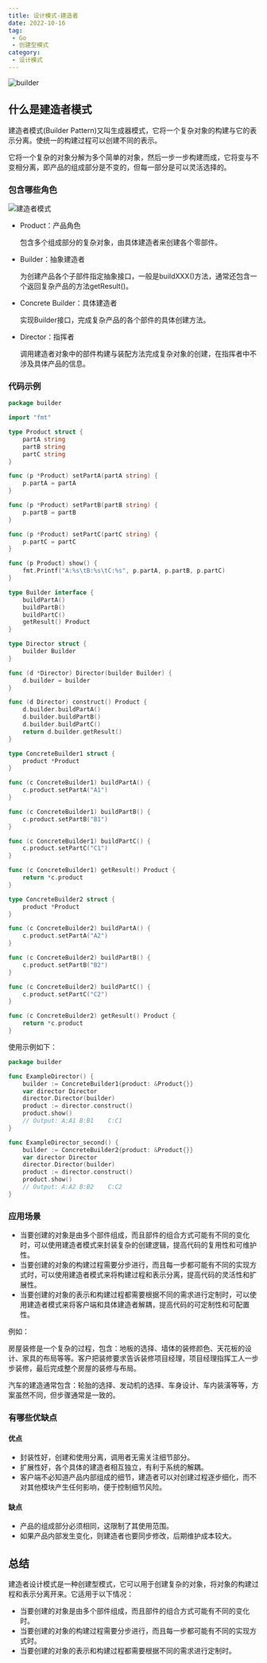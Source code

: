 ```yaml
---
title: 设计模式-建造者
date: 2022-10-16
tag:
 - Go
 - 创建型模式
category:
 - 设计模式
---
```


![builder](https://refactoringguru.cn/images/patterns/content/builder/builder-zh-2x.png)

<!-- more -->

## 什么是建造者模式

建造者模式(Builder Pattern)又叫生成器模式，它将一个复杂对象的构建与它的表示分离。使统一的构建过程可以创建不同的表示。

它将一个复杂的对象分解为多个简单的对象，然后一步一步构建而成，它将变与不变相分离，即产品的组成部分是不变的，但每一部分是可以灵活选择的。

### 包含哪些角色

![建造者模式](../images/builder.png)

- Product：产品角色

  包含多个组成部分的复杂对象，由具体建造者来创建各个零部件。

- Builder：抽象建造者

  为创建产品各个子部件指定抽象接口，一般是buildXXX()方法，通常还包含一个返回复杂产品的方法getResult()。

- Concrete Builder：具体建造者

  实现Builder接口，完成复杂产品的各个部件的具体创建方法。

- Director：指挥者

  调用建造者对象中的部件构建与装配方法完成复杂对象的创建，在指挥者中不涉及具体产品的信息。

### 代码示例

```go
package builder

import "fmt"

type Product struct {
	partA string
	partB string
	partC string
}

func (p *Product) setPartA(partA string) {
	p.partA = partA
}

func (p *Product) setPartB(partB string) {
	p.partB = partB
}

func (p *Product) setPartC(partC string) {
	p.partC = partC
}

func (p Product) show() {
	fmt.Printf("A:%s\tB:%s\tC:%s", p.partA, p.partB, p.partC)
}

type Builder interface {
	buildPartA()
	buildPartB()
	buildPartC()
	getResult() Product
}

type Director struct {
	builder Builder
}

func (d *Director) Director(builder Builder) {
	d.builder = builder
}

func (d Director) construct() Product {
	d.builder.buildPartA()
	d.builder.buildPartB()
	d.builder.buildPartC()
	return d.builder.getResult()
}

type ConcreteBuilder1 struct {
	product *Product
}

func (c ConcreteBuilder1) buildPartA() {
	c.product.setPartA("A1")
}

func (c ConcreteBuilder1) buildPartB() {
	c.product.setPartB("B1")
}

func (c ConcreteBuilder1) buildPartC() {
	c.product.setPartC("C1")
}

func (c ConcreteBuilder1) getResult() Product {
	return *c.product
}

type ConcreteBuilder2 struct {
	product *Product
}

func (c ConcreteBuilder2) buildPartA() {
	c.product.setPartA("A2")
}

func (c ConcreteBuilder2) buildPartB() {
	c.product.setPartB("B2")
}

func (c ConcreteBuilder2) buildPartC() {
	c.product.setPartC("C2")
}

func (c ConcreteBuilder2) getResult() Product {
	return *c.product
}
```

使用示例如下：

```go
package builder

func ExampleDirector() {
	builder := ConcreteBuilder1{product: &Product{}}
	var director Director
	director.Director(builder)
	product := director.construct()
	product.show()
	// Output: A:A1	B:B1	C:C1
}

func ExampleDirector_second() {
	builder := ConcreteBuilder2{product: &Product{}}
	var director Director
	director.Director(builder)
	product := director.construct()
	product.show()
	// Output: A:A2	B:B2	C:C2
}
```

### 应用场景

- 当要创建的对象是由多个部件组成，而且部件的组合方式可能有不同的变化时，可以使用建造者模式来封装复杂的创建逻辑，提高代码的复用性和可维护性。
- 当要创建的对象的构建过程需要分步进行，而且每一步都可能有不同的实现方式时，可以使用建造者模式来将构建过程和表示分离，提高代码的灵活性和扩展性。
- 当要创建的对象的表示和构建过程都需要根据不同的需求进行定制时，可以使用建造者模式来将客户端和具体建造者解耦，提高代码的可定制性和可配置性。

例如：

房屋装修是一个复杂的过程，包含：地板的选择、墙体的装修颜色、天花板的设计、家具的布局等等。客户把装修要求告诉装修项目经理，项目经理指挥工人一步步装修，最后完成整个房屋的装修与布局。

汽车的建造通常包含：轮胎的选择、发动机的选择、车身设计、车内装潢等等，方案虽然不同，但步骤通常是一致的。

### 有哪些优缺点

#### 优点

- 封装性好，创建和使用分离，调用者无需关注细节部分。
- 扩展性好，各个具体的建造者相互独立，有利于系统的解耦。
- 客户端不必知道产品内部组成的细节，建造者可以对创建过程逐步细化，而不对其他模块产生任何影响，便于控制细节风险。

#### 缺点

- 产品的组成部分必须相同，这限制了其使用范围。
- 如果产品内部发生变化，则建造者也要同步修改，后期维护成本较大。

## 总结

建造者设计模式是一种创建型模式，它可以用于创建复杂的对象，将对象的构建过程和表示分离开来。它适用于以下情况：

- 当要创建的对象是由多个部件组成，而且部件的组合方式可能有不同的变化时。
- 当要创建的对象的构建过程需要分步进行，而且每一步都可能有不同的实现方式时。
- 当要创建的对象的表示和构建过程都需要根据不同的需求进行定制时。
